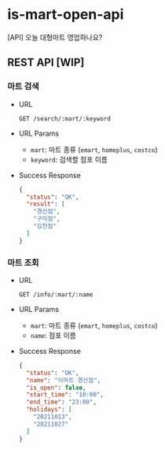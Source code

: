 # is-mart-open-api

[API] 오늘 대형마트 영업하나요?

## REST API [WIP]

### 마트 검색

- URL

  `GET /search/:mart/:keyword`

- URL Params
  
  - `mart`: 마트 종류 (`emart`, `homeplus`, `costco`)
  - `keyword`: 검색할 점포 이름

- Success Response

  ```json
  {
    "status": "OK",
    "result": [
      "경산점",
      "구미점",
      "김천점"
    ]
  }
  ```

### 마트 조회

- URL

  `GET /info/:mart/:name`

- URL Params
  
  - `mart`: 마트 종류 (`emart`, `homeplus`, `costco`)
  - `name`: 점포 이름

- Success Response

  ```json
  {
    "status": "OK",
    "name": "이마트 경산점",
    "is_open": false,
    "start_time": "10:00",
    "end_time": "23:00",
    "holidays": [
      "20211013",
      "20211027"
    ]
  }
  ```
